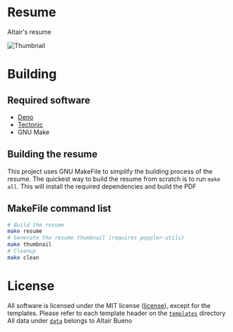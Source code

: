 # Resume

Altair's resume

![Thumbnail](https://github.com/Altair-Bueno/resume/releases/latest/download/thumbnail.png)

# Building

## Required software

- [Deno](https://deno.land)
- [Tectonic](https://github.com/tectonic-typesetting/tectonic)
- GNU Make

## Building the resume

This project uses GNU MakeFile to simplify the building process of the resume.
The quickest way to build the resume from scratch is to run `make all`. This
will install the required dependencies and build the PDF

## MakeFile command list

```bash
# Build the resume
make resume
# Generate the resume thumbnail (requires poppler-utils)
make thumbnail
# Cleanup
make clean
```

# License

All software is licensed under the MIT license ([license](LICENSE)), except for
the templates. Please refer to each template header on the
[`templates`](templates) directory All data under [`data`](data/) belongs to
Altair Bueno
